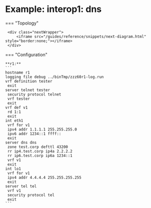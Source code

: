 # Example: interop1: dns
    
=== "Topology"
    
     <div class="nextWrapper">
         <iframe src="/guides/reference/snippets/next-diagram.html" style="border:none;"></iframe>
     </div>

    
=== "Configuration"
    
    **r1:**
    ```
    hostname r1
    logging file debug ../binTmp/zzz60r1-log.run
    vrf definition tester
     exit
    server telnet tester
     security protocol telnet
     vrf tester
     exit
    vrf def v1
     rd 1:1
     exit
    int eth1
     vrf for v1
     ipv4 addr 1.1.1.1 255.255.255.0
     ipv6 addr 1234::1 ffff::
     exit
    server dns dns
     zone test.corp defttl 43200
     rr ip4.test.corp ip4a 2.2.2.2
     rr ip6.test.corp ip6a 1234::1
     vrf v1
     exit
    int lo1
     vrf for v1
     ipv4 addr 4.4.4.4 255.255.255.255
     exit
    server tel tel
     vrf v1
     security protocol tel
     exit
    ```
